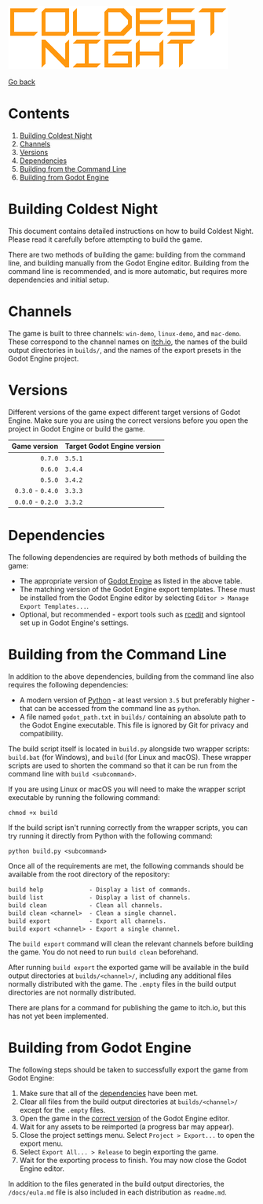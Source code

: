 ![Coldest Night logo.](header.png)

[Go back](../readme.md)

# Contents
1. [Building Coldest Night](#building-coldest-night)
2. [Channels](#channels)
3. [Versions](#versions)
4. [Dependencies](#dependencies)
5. [Building from the Command Line](#building-from-the-command-line)
6. [Building from Godot Engine](#building-from-godot-engine)

# Building Coldest Night
This document contains detailed instructions on how to build Coldest Night.
Please read it carefully before attempting to build the game.

There are two methods of building the game: building from the command line, and
building manually from the Godot Engine editor. Building from the command line
is recommended, and is more automatic, but requires more dependencies and
initial setup.

# Channels
The game is built to three channels: `win-demo`, `linux-demo`, and `mac-demo`.
These correspond to the channel names on
[itch.io](https://krobbizoid.itch.io/coldest-night), the names of the build
output directories in `builds/`, and the names of the export presets in the
Godot Engine project.

# Versions
Different versions of the game expect different target versions of Godot
Engine. Make sure you are using the correct versions before you open the
project in Godot Engine or build the game.

| Game version      | Target Godot Engine version |
| ----------------: | :-------------------------- |
| `0.7.0`           | `3.5.1`                     |
| `0.6.0`           | `3.4.4`                     |
| `0.5.0`           | `3.4.2`                     |
| `0.3.0` - `0.4.0` | `3.3.3`                     |
| `0.0.0` - `0.2.0` | `3.3.2`                     |

# Dependencies
The following dependencies are required by both methods of building the game:

* The appropriate version of [Godot Engine](https://godotengine.org) as listed
in the above table.
* The matching version of the Godot Engine export templates. These must be
installed from the Godot Engine editor by selecting
`Editor > Manage Export Templates...`.
* Optional, but recommended - export tools such as
[rcedit](https://github.com/electron/rcedit) and signtool set up in Godot
Engine's settings.

# Building from the Command Line
In addition to the above dependencies, building from the command line also
requires the following dependencies:

* A modern version of [Python](https://www.python.org) - at least version `3.5`
but preferably higher - that can be accessed from the command line as `python`.
* A file named `godot_path.txt` in `builds/` containing an absolute path to the
Godot Engine executable. This file is ignored by Git for privacy and
compatibility.

The build script itself is located in `build.py` alongside two wrapper scripts:
`build.bat` (for Windows), and `build` (for Linux and macOS). These wrapper
scripts are used to shorten the command so that it can be run from the command
line with `build <subcommand>`.

If you are using Linux or macOS you will need to make the wrapper script
executable by running the following command:

```
chmod +x build
```

If the build script isn't running correctly from the wrapper scripts, you can
try running it directly from Python with the following command:

```
python build.py <subcommand>
```

Once all of the requirements are met, the following commands should be
available from the root directory of the repository:

```
build help             - Display a list of commands.
build list             - Display a list of channels.
build clean            - Clean all channels.
build clean <channel>  - Clean a single channel.
build export           - Export all channels.
build export <channel> - Export a single channel.
```

The `build export` command will clean the relevant channels before building the
game. You do not need to run `build clean` beforehand.

After running `build export` the exported game will be available in the build
output directories at `builds/<channel>/`, including any additional files
normally distributed with the game. The `.empty` files in the build output
directories are not normally distributed.

There are plans for a command for publishing the game to itch.io, but this has
not yet been implemented.

# Building from Godot Engine
The following steps should be taken to successfully export the game from Godot
Engine:

1. Make sure that all of the [dependencies](#dependencies) have been met.
2. Clear all files from the build output directories at `builds/<channel>/`
except for the `.empty` files.
3. Open the game in the [correct version](#versions) of the Godot Engine
editor.
4. Wait for any assets to be reimported (a progress bar may appear).
5. Close the project settings menu. Select `Project > Export...` to open the
export menu.
6. Select `Export All... > Release` to begin exporting the game.
7. Wait for the exporting process to finish. You may now close the Godot Engine
editor.

In addition to the files generated in the build output directories, the
`/docs/eula.md` file is also included in each distribution as `readme.md`.
